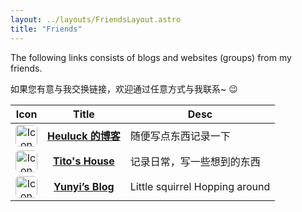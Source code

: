 ```yaml
---
layout: ../layouts/FriendsLayout.astro
title: "Friends"
---
```


The following links consists of blogs and websites (groups) from my friends.

如果您有意与我交换链接，欢迎通过任意方式与我联系~ 😉

|                                                   Icon                                                    |                      Title                       | Desc                           |
| :-------------------------------------------------------------------------------------------------------: | :----------------------------------------------: | ------------------------------ |
| <img src="/assets/friends/heuluck.jpg" width="35px" height="35px" style="border-radius: 6px;" alt="Icon"> |    [**Heuluck 的博客**](https://heuluck.top/)    | 随便写点东西记录一下           |
| <img src="/assets/friends/tito_xd.jpg" width="35px" height="35px" style="border-radius: 6px;" alt="Icon"> |   [**Tito's House**](https://t.me/tito_house)    | 记录日常，写一些想到的东西     |
|  <img src="/assets/friends/yunyi.png" width="35px" height="35px" style="border-radius: 6px;" alt="Icon">  | [**Yunyi’s Blog**](https://www.yunyitang.me/zh/) | Little squirrel Hopping around |
